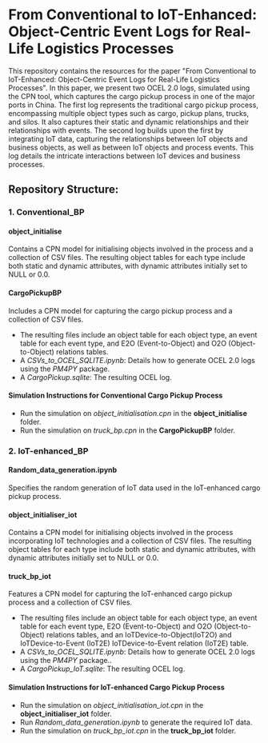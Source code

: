 # From Conventional to IoT-Enhanced: Object-Centric Event Logs for Real-Life Logistics Processes

This repository contains the resources for the paper "From Conventional to IoT-Enhanced: Object-Centric Event Logs for Real-Life Logistics Processes". In this paper, we present two OCEL 2.0 logs, simulated using the CPN tool, which captures the cargo pickup process in one of the major ports in China. The first log represents the traditional cargo pickup process, encompassing multiple object types such as cargo, pickup plans, trucks, and silos. It also captures their static and dynamic relationships and their relationships with events. The second log builds upon the first by integrating IoT data, capturing the relationships between IoT objects and business objects, as well as between IoT objects and process events. This log details the intricate interactions between IoT devices and business processes. 

## Repository Structure:
### 1. Conventional_BP
#### object_initialise
Contains a CPN model for initialising objects involved in the process and a collection of CSV files. The resulting object tables for each type include both static and dynamic attributes, with dynamic attributes initially set to NULL or 0.0.
#### CargoPickupBP
Includes a CPN model for capturing the cargo pickup process and a collection of CSV files.
  - The resulting files include an object table for each object type, an event table for each event type, and E2O (Event-to-Object) and O2O (Object-to-Object) relations tables.
  - A _CSVs_to_OCEL_SQLITE.ipynb_: Details how to generate OCEL 2.0 logs using the _PM4PY_ package.
  - A _CargoPickup.sqlite_: The resulting OCEL log.
    
#### Simulation Instructions for Conventional Cargo Pickup Process
- Run the simulation on _object_initialisation.cpn_ in the **object_initialise** folder.
- Run the simulation on _truck_bp.cpn_ in the **CargoPickupBP** folder.
  

### 2. IoT-enhanced_BP
#### Random_data_generation.ipynb
Specifies the random generation of IoT data used in the IoT-enhanced cargo pickup process.
#### object_initialiser_iot
Contains a CPN model for initialising objects involved in the process incorporating IoT technologies and a collection of CSV files. The resulting object tables for each type include both static and dynamic attributes, with dynamic attributes initially set to NULL or 0.0.
#### truck_bp_iot
Features a CPN model for capturing the IoT-enhanced cargo pickup process and a collection of CSV files.
  - The resulting files include an object table for each object type, an event table for each event type, E2O (Event-to-Object) and O2O (Object-to-Object) relations tables, and an IoTDevice-to-Object(IoT2O) and IoTDevice-to-Event (IoT2E) IoTDevice-to-Event relation (IoT2E) table.
  - A _CSVs_to_OCEL_SQLITE.ipynb_: Details how to generate OCEL 2.0 logs using the _PM4PY_ package..
  - A _CargoPickup_IoT.sqlite_: The resulting OCEL log.
 
#### Simulation Instructions for IoT-enhanced Cargo Pickup Process
- Run the simulation on _object_initialisation_iot.cpn_ in the **object_initialiser_iot** folder.
- Run _Random_data_generation.ipynb_ to generate the required IoT data.
- Run the simulation on _truck_bp_iot.cpn_ in the **truck_bp_iot** folder.

